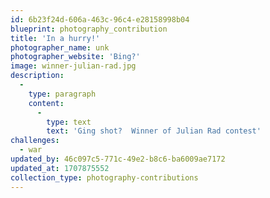 ```yaml
---
id: 6b23f24d-606a-463c-96c4-e28158998b04
blueprint: photography_contribution
title: 'In a hurry!'
photographer_name: unk
photographer_website: 'Bing?'
image: winner-julian-rad.jpg
description:
  -
    type: paragraph
    content:
      -
        type: text
        text: 'Ging shot?  Winner of Julian Rad contest'
challenges:
  - war
updated_by: 46c097c5-771c-49e2-b8c6-ba6009ae7172
updated_at: 1707875552
collection_type: photography-contributions
---
```

